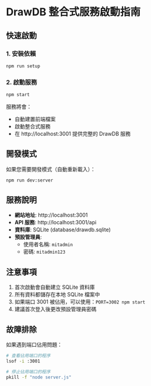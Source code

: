 # DrawDB 整合式服務啟動指南

## 快速啟動

### 1. 安裝依賴
```bash
npm run setup
```

### 2. 啟動服務
```bash
npm start
```

服務將會：
- 自動建置前端檔案
- 啟動整合式服務
- 在 http://localhost:3001 提供完整的 DrawDB 服務

## 開發模式

如果您需要開發模式（自動重新載入）：
```bash
npm run dev:server
```

## 服務說明

- **網站地址**: http://localhost:3001
- **API 服務**: http://localhost:3001/api
- **資料庫**: SQLite (database/drawdb.sqlite)
- **預設管理員**: 
  - 使用者名稱: `mitadmin`
  - 密碼: `mitadmin123`

## 注意事項

1. 首次啟動會自動建立 SQLite 資料庫
2. 所有資料都儲存在本地 SQLite 檔案中
3. 如果端口 3001 被佔用，可以使用：`PORT=3002 npm start`
4. 建議首次登入後更改預設管理員密碼

## 故障排除

如果遇到端口佔用問題：
```bash
# 查看佔用端口的程序
lsof -i :3001

# 停止佔用端口的程序
pkill -f "node server.js"
``` 
